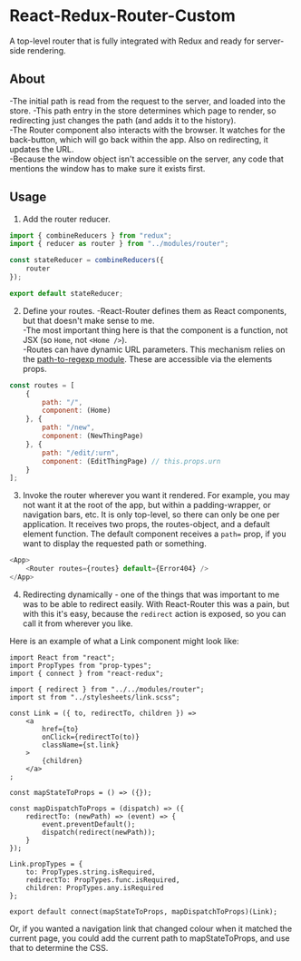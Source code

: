 # React-Redux-Router-Custom
A top-level router that is fully integrated with Redux and ready for server-side rendering.

## About
-The initial path is read from the request to the server, and loaded into the store.
-This path entry in the store determines which page to render, so redirecting just changes the path (and adds it to the history).  
-The Router component also interacts with the browser. It watches for the back-button, which will go back within the app. Also on redirecting, it updates the URL.  
-Because the window object isn't accessible on the server, any code that mentions the window has to make sure it exists first. 

## Usage

1. Add the router reducer.
```javascript
import { combineReducers } from "redux";
import { reducer as router } from "../modules/router";

const stateReducer = combineReducers({
    router
});

export default stateReducer;
```

2. Define your routes.
-React-Router defines them as React components, but that doesn't make sense to me.  
-The most important thing here is that the component is a function, not JSX (so `Home`, not `<Home />`).  
-Routes can have dynamic URL parameters. This mechanism relies on the [path-to-regexp module](https://www.npmjs.com/package/path-to-regexp). These are accessible via the elements props.  
```javascript
const routes = [
    {
        path: "/",
        component: (Home)
    }, {
        path: "/new",
        component: (NewThingPage)
    }, {
        path: "/edit/:urn",
        component: (EditThingPage) // this.props.urn
    }
];
```

3. Invoke the router wherever you want it rendered. For example, you may not want it at the root of the app, but within a padding-wrapper, or navigation bars, etc. It is only top-level, so there can only be one per application. It receives two props, the routes-object, and a default element function. The default component receives a `path=` prop, if you want to display the requested path or something. 
```javascript
<App>
    <Router routes={routes} default={Error404} />
</App>
```

4. Redirecting dynamically - one of the things that was important to me was to be able to redirect easily. With React-Router this was a pain, but with this it's easy, because the `redirect` action is exposed, so you can call it from wherever you like. 

Here is an example of what a Link component might look like:
```
import React from "react";
import PropTypes from "prop-types";
import { connect } from "react-redux";

import { redirect } from "../../modules/router";
import st from "../stylesheets/link.scss";

const Link = ({ to, redirectTo, children }) =>
    <a
        href={to}
        onClick={redirectTo(to)}
        className={st.link}
    >
        {children}
    </a>
;

const mapStateToProps = () => ({});

const mapDispatchToProps = (dispatch) => ({
    redirectTo: (newPath) => (event) => {
        event.preventDefault();
        dispatch(redirect(newPath));
    }
});

Link.propTypes = {
    to: PropTypes.string.isRequired,
    redirectTo: PropTypes.func.isRequired,
    children: PropTypes.any.isRequired
};

export default connect(mapStateToProps, mapDispatchToProps)(Link);

```
Or, if you wanted a navigation link that changed colour when it matched the current page, you could add the current path to mapStateToProps, and use that to determine the CSS.
